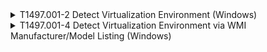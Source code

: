 <details>
<summary>T1497.001-2 Detect Virtualization Environment (Windows)
</summary>
<pre>$ NA </pre>
</details>
<details>
<summary>T1497.001-4 Detect Virtualization Environment via WMI Manufacturer/Model Listing (Windows)
</summary>
<pre>$ NA </pre>
</details>
